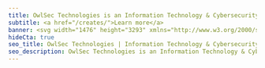 ```yaml
---
title: OwlSec Technologies is an Information Technology & Cybersecurity Solutions Company in Kenya
subtitle: <a href="/creates/">Learn more</a>
banner: <svg width="1476" height="3293" xmlns="http://www.w3.org/2000/svg"><g fill="none" fill-rule="evenodd"><path d="M1476 133.65V0H606l501 502z" fill="#63666A"/><path fill="#000" d="M0 0v3293.99h1476V870.41L605.98 0z"/></g></svg>
hideCta: true
seo_title: OwlSec Technologies | Information Technology & Cybersecurity Solutions Company
seo_description: OwlSec Technologies is an Information Technology & Cybersecurity Company based in Nairobi. They deal with brand identity, website development, penetration testing, graphic design & online marketing, delivering sustained results for their clients.
---
```

